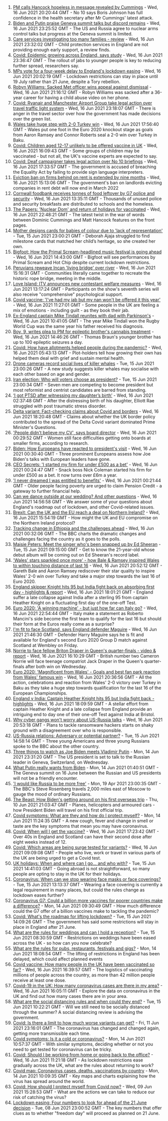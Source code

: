 1. [PM calls Hancock hopeless in message revealed by Cummings](https://www.bbc.co.uk/news/uk-politics-57498845) - Wed, 16 Jun 2021 20:20:44 GMT - No 10 says Boris Johnson has full confidence in the health secretary after Mr Cummings' latest attack.
2. [Biden and Putin praise Geneva summit talks but discord remains](https://www.bbc.co.uk/news/world-europe-57504755) - Wed, 16 Jun 2021 23:25:52 GMT - The US and Russia agree to nuclear arms control talks but progress at the Geneva summit is limited.
3. [Care services investigating too many families - review](https://www.bbc.co.uk/news/health-57502390) - Wed, 16 Jun 2021 23:32:02 GMT - Child protection services in England are not providing enough early support, a review finds.
4. [Covid: Epidemic growing across England, says study](https://www.bbc.co.uk/news/health-57504172) - Wed, 16 Jun 2021 23:36:47 GMT - The rollout of jabs to younger people is key to reducing further spread, researchers say.
5. [MPs vote for a four-week delay to England's lockdown easing](https://www.bbc.co.uk/news/uk-politics-57486224) - Wed, 16 Jun 2021 20:02:19 GMT - Lockdown restrictions can stay in place until 19 July rather than 21 June, despite a Tory rebellion.
6. [Robyn Williams: Sacked Met officer wins appeal against dismissal](https://www.bbc.co.uk/news/uk-england-london-57501764) - Wed, 16 Jun 2021 21:16:12 GMT - Robyn Williams was sacked after a 36-year career for having a child abuse video on her phone.
7. [Covid: Ryanair and Manchester Airport Group take legal action over travel traffic light system](https://www.bbc.co.uk/news/business-57505736) - Wed, 16 Jun 2021 23:18:07 GMT - There is anger in the travel sector over how the government has made decisions over the green list.
8. [Wales take huge step with 2-0 Turkey win](https://www.bbc.co.uk/sport/football/51197554) - Wed, 16 Jun 2021 17:56:40 GMT - Wales put one foot in the Euro 2020 knockout stage as goals from Aaron Ramsey and Connor Roberts seal a 2-0 win over Turkey in Baku.
9. [Covid: Children aged 12-17 unlikely to be offered vaccine in UK](https://www.bbc.co.uk/news/health-57496074) - Wed, 16 Jun 2021 16:09:43 GMT - Some groups of children may be vaccinated - but not all, the UK's vaccine experts are expected to say.
10. [Covid: Deaf campaigner takes legal action over No 10 briefings](https://www.bbc.co.uk/news/uk-57496730) - Wed, 16 Jun 2021 17:33:57 GMT - The government is accused of breaching the Equality Act by failing to provide sign language interpreters.
11. [Eviction ban on firms behind on rent is extended by nine months](https://www.bbc.co.uk/news/business-57501108) - Wed, 16 Jun 2021 15:13:06 GMT - The government's ban on landlords evicting companies in rent debt will now end in March 2022
12. [Cornwall foodbank receives tonnes of food leftover by G7 police and security](https://www.bbc.co.uk/news/uk-england-cornwall-57496147) - Wed, 16 Jun 2021 13:35:11 GMT - Thousands of unused police and security breakfasts are distributed to schools and the homeless.
13. [The Papers: 'Nuclear Dom' and return of holidays for vaccinated](https://www.bbc.co.uk/news/blogs-the-papers-57506466) - Wed, 16 Jun 2021 22:48:21 GMT - The latest twist in the war of words between Dominic Cummings and Matt Hancock features on the front pages.
14. [Mother designs cards for babies of colour due to 'lack of representation'](https://www.bbc.co.uk/news/uk-england-london-57444540) - Tue, 15 Jun 2021 23:00:21 GMT - Deborah Ajaja struggled to find milestone cards that matched her child’s heritage, so she created her own.
15. [Bigfoot: How the Primal Scream-headlined music festival is going ahead](https://www.bbc.co.uk/news/entertainment-arts-57497825) - Wed, 16 Jun 2021 14:43:00 GMT - Bigfoot will see performances by Primal Scream and Hot Chip despite current lockdown restrictions.
16. [Peruvians reweave Incan 'living bridge' over river](https://www.bbc.co.uk/news/world-latin-america-57494539) - Wed, 16 Jun 2021 15:16:31 GMT - Communities literally came together to recreate the historic rope bridge, meeting in the middle.
17. [Love Island: ITV announces new contestant welfare measures](https://www.bbc.co.uk/news/entertainment-arts-57497245) - Wed, 16 Jun 2021 13:17:24 GMT - Participants on the show's seventh series will also receive "comprehensive" psychological support.
18. [Covid vaccine: 'I've had my jab but my nan won't be offered it this year'](https://www.bbc.co.uk/news/newsbeat-57390412) - Wed, 16 Jun 2021 11:27:01 GMT - Some people in the UK are feeling a mix of emotions - including guilt - as they book their jab.
19. [Ex-England captain Mike Tindall reunites with dad with Parkinson's](https://www.bbc.co.uk/news/uk-57497606) - Wed, 16 Jun 2021 10:41:05 GMT - The year Mike Tindall won the Rugby World Cup was the same year his father received his diagnosis.
20. [Boy, 9, writes plea to PM for epileptic brother's cannabis treatment](https://www.bbc.co.uk/news/uk-england-merseyside-57494694) - Wed, 16 Jun 2021 14:46:26 GMT - Thomas Braun's younger brother has up to 100 epileptic seizures a day.
21. [Covid: How have allotments helped people during the pandemic?](https://www.bbc.co.uk/news/uk-england-essex-57438179) - Wed, 16 Jun 2021 05:43:13 GMT - Plot-holders tell how growing their own has helped them deal with grief and sustain mental health.
22. [Drone cameras record social lives of killer whales](https://www.bbc.co.uk/news/science-environment-57486901) - Tue, 15 Jun 2021 23:00:26 GMT - A new study suggests killer whales may socialise with each other based on age and gender.
23. [Iran election: Who will voters choose as president?](https://www.bbc.co.uk/news/world-middle-east-57489539) - Tue, 15 Jun 2021 23:00:34 GMT - Seven men are competing to become president but most reformist and centrist candidates are barred from standing.
24. [‘I got PTSD after witnessing my daughter’s birth’](https://www.bbc.co.uk/news/stories-57442294) - Wed, 16 Jun 2021 02:37:48 GMT - After the distressing birth of his daughter, Elliott Rae struggled with post traumatic stress disorder.
25. [Delta variant: Fact-checking claims about Covid and borders](https://www.bbc.co.uk/news/57500637) - Wed, 16 Jun 2021 18:20:48 GMT - Claims about whether the UK border policy contributed to the spread of the Delta Covid variant dominated Prime Minister's Questions.
26. ['People didn't believe my CV', says board director](https://www.bbc.co.uk/news/business-57486592) - Wed, 16 Jun 2021 00:29:52 GMT - Women still face difficulties getting onto boards at smaller firms, according to research.
27. [Biden: How Europeans have reacted to president's visit](https://www.bbc.co.uk/news/world-europe-57489588) - Wed, 16 Jun 2021 00:30:40 GMT - Three prominent Europeans assess how Joe Biden's talks with European leaders have gone.
28. [CEO Secrets: 'I started my firm for under £500 as a bet'](https://www.bbc.co.uk/news/business-57470671) - Wed, 16 Jun 2021 00:24:47 GMT - Snack boss Nick Coleman started his firm for under £500 as a bet. It now turns over £6m a year.
29. ['I never dreamed I was entitled to benefits'](https://www.bbc.co.uk/news/business-57484790) - Wed, 16 Jun 2021 00:21:44 GMT - Older people facing poverty are urged to claim Pension Credit - a gateway to further financial help.
30. [Can we dance outside at our wedding? And other questions](https://www.bbc.co.uk/news/world-asia-china-51176409) - Wed, 16 Jun 2021 14:56:58 GMT - We answer some of your questions about England's roadmap out of lockdown, and other Covid-related issues.
31. [Brexit: Can the UK and the EU reach a deal on Northern Ireland?](https://www.bbc.co.uk/news/57475591) - Wed, 16 Jun 2021 15:54:19 GMT - How might the UK and EU compromise on the Northern Ireland protocol?
32. [Tracking change in Ethiopia and the challenges ahead](https://www.bbc.co.uk/news/world-africa-57428039) - Wed, 16 Jun 2021 00:32:06 GMT - The BBC charts the dramatic changes and challenges facing the country as it goes to the polls.
33. [Maisie Peters: Meet the singer who's been snapped up by Ed Sheeran](https://www.bbc.co.uk/news/entertainment-arts-57468169) - Tue, 15 Jun 2021 09:15:00 GMT - Get to know the 21-year-old whose debut album will be coming out on Ed Sheeran's record label.
34. ['Wales' stars sparkled once more' - how Bale & Ramsey inspired Wales to within touching distance of last 16](https://www.bbc.co.uk/sport/football/57505779) - Wed, 16 Jun 2021 20:52:12 GMT - Gareth Bale and Aaron Ramsey rediscover their star quality to inspire Wales' 2-0 win over Turkey and take a major step towards the last 16 of Euro 2020.
35. [England skipper Knight hits 95 but India fight back on absorbing first day - highlights & report](https://www.bbc.co.uk/sport/cricket/57500917) - Wed, 16 Jun 2021 18:01:21 GMT - England suffer a late collapse against India after a sterling 95 from captain Heather Knight on a fluctuating first day of the one-off Test.
36. [Euro 2020: 'A winning machine' - but just how far can Italy go?](https://www.bbc.co.uk/sport/football/57506516) - Wed, 16 Jun 2021 22:54:44 GMT - Italy make a statement as Roberto Mancini's side become the first team to qualify for the last 16 but should their form at the Euros really come as a surprise?
37. [I'm fit to face Scotland, says England defender Maguire](https://www.bbc.co.uk/sport/football/57505830) - Wed, 16 Jun 2021 21:46:30 GMT - Defender Harry Maguire says he is fit and available for England's second Euro 2020 Group D match against Scotland at Wembley on Friday.
38. [Norrie to face fellow Briton Draper in Queen's quarter-finals - video & report](https://www.bbc.co.uk/sport/tennis/57499482) - Wed, 16 Jun 2021 16:10:29 GMT - British number two Cameron Norrie will face teenage compatriot Jack Draper in the Queen's quarter-finals after both win on Wednesday.
39. [Euro 2020: 'Magnificent from Wales' - Goals and best fan park reaction from Wales' famous win](https://www.bbc.co.uk/sport/av/football/57506498) - Wed, 16 Jun 2021 20:36:56 GMT - All the action, celebrations and reaction from Wales' 2-0 victory over Turkey in Baku as they take a huge step towards qualification for the last 16 of the European Championships.
40. [England v India: Captain Heather Knight hits 95 but India fight back - highlights](https://www.bbc.co.uk/sport/av/cricket/57498062) - Wed, 16 Jun 2021 18:09:59 GMT - A stellar effort from captain Heather Knight and a late collapse from England provide an intriguing end to day one of their one-off Test against India at Bristol.
41. [Why cyber gangs won't worry about US-Russia talks](https://www.bbc.co.uk/news/technology-57504007) - Wed, 16 Jun 2021 20:53:18 GMT - Plans to tackle ransomware hackers starts on shaky ground with a disagreement over who is responsible.
42. [US-Russia relations: Adversary or potential partner?](https://www.bbc.co.uk/news/world-us-canada-57421275) - Tue, 15 Jun 2021 14:58:14 GMT - Three young Americans and three young Russians spoke to the BBC about the other country.
43. [Three things to watch as Joe Biden meets Vladimir Putin](https://www.bbc.co.uk/news/world-us-canada-57427057) - Mon, 14 Jun 2021 23:31:20 GMT - The US president is set to talk to the Russian leader in Geneva, Switzerland, on Wednesday.
44. [What Putin really wants from Biden](https://www.bbc.co.uk/news/world-europe-57427055) - Mon, 14 Jun 2021 01:40:51 GMT - The Geneva summit on 16 June between the Russian and US presidents will not be a friendly encounter.
45. ['I would like Russia to be more free'](https://www.bbc.co.uk/news/world-europe-56808468) - Mon, 19 Apr 2021 23:00:35 GMT - The BBC's Steve Rosenberg travels 2,000 miles east of Moscow to gauge the mood of ordinary Russians.
46. [The Beast: How Biden's getting around on his first overseas trip](https://www.bbc.co.uk/news/world-us-canada-57424507) - Thu, 10 Jun 2021 21:03:47 GMT - Planes, helicopters and armoured cars - how President Biden will travel on his first official trip.
47. [Covid symptoms: What are they and how do I protect myself?](https://www.bbc.co.uk/news/health-51048366) - Mon, 14 Jun 2021 11:24:35 GMT - A new cough, fever and change in smell or taste are the key symptoms that mean you may have coronavirus.
48. [Covid: When will I get the vaccine?](https://www.bbc.co.uk/news/health-55045639) - Wed, 16 Jun 2021 17:23:42 GMT - Over 40s in England and Scotland can have their second dose after eight weeks instead of 12.
49. [Covid: Which areas are being surge tested for variants?](https://www.bbc.co.uk/news/explainers-54872039) - Wed, 16 Jun 2021 09:09:08 GMT - People who live, work or travel in various parts of the UK are being urged to get a Covid test.
50. [UK holidays: When and where can I go... and who with?](https://www.bbc.co.uk/news/explainers-52646738) - Tue, 15 Jun 2021 14:41:03 GMT - Going abroad is not straightforward, so many people are opting to stay in the UK for their holidays.
51. [Coronavirus: When can we stop wearing face masks or face coverings?](https://www.bbc.co.uk/news/health-51205344) - Tue, 15 Jun 2021 13:13:37 GMT - Wearing a face covering is currently a legal requirement in many places, but could the rules change as lockdown eases further?
52. [Coronavirus G7: Could a billion more vaccines for poorer countries make a difference?](https://www.bbc.co.uk/news/57427877) - Mon, 14 Jun 2021 09:30:49 GMT - How much difference could the G7 offer of a billion vaccines make to tackling the pandemic?
53. [Covid: What's the roadmap for lifting lockdown?](https://www.bbc.co.uk/news/explainers-52530518) - Tue, 15 Jun 2021 14:09:26 GMT - The government has said some restrictions will stay in place in England after 21 June.
54. [What are the rules for weddings and can I hold a reception?](https://www.bbc.co.uk/news/explainers-52811509) - Tue, 15 Jun 2021 08:30:59 GMT - Restrictions on weddings have been eased across the UK - so how can you now celebrate?
55. [What are the rules for pubs, restaurants, festivals and gigs?](https://www.bbc.co.uk/news/business-52977388) - Mon, 14 Jun 2021 18:08:54 GMT - The lifting of restrictions in England has been delayed, which could affect planned events
56. [Covid vaccine: How many people in the UK have been vaccinated so far?](https://www.bbc.co.uk/news/health-55274833) - Wed, 16 Jun 2021 16:39:57 GMT - The logistics of vaccinating millions of people across the country, as more than 42 million people receive at least one dose.
57. [Covid-19 in the UK: How many coronavirus cases are there in my area?](https://www.bbc.co.uk/news/uk-51768274) - Wed, 16 Jun 2021 16:05:11 GMT - Explore the data on coronavirus in the UK and find out how many cases there are in your area.
58. [What are the social distancing rules and when could they end?](https://www.bbc.co.uk/news/uk-51506729) - Tue, 15 Jun 2021 10:22:21 GMT - Will we still need to be socially distanced through the summer? A social distancing review is advising the government.
59. [Covid: Is there a limit to how much worse variants can get?](https://www.bbc.co.uk/news/health-57431420) - Fri, 11 Jun 2021 23:16:01 GMT - The coronavirus has changed and changed again, getting more transmissible each time.
60. [Covid symptoms: Is it a cold or coronavirus?](https://www.bbc.co.uk/news/health-54145299) - Mon, 14 Jun 2021 10:57:37 GMT - With similar symptoms, deciding whether or not you need to get tested for coronavirus can be tricky.
61. [Covid: Should I be working from home or going back to the office?](https://www.bbc.co.uk/news/business-52567567) - Wed, 16 Jun 2021 11:21:18 GMT - As lockdown restrictions ease gradually across the UK, what are the rules about returning to work?
62. [Covid map: Coronavirus cases, deaths, vaccinations by country](https://www.bbc.co.uk/news/world-51235105) - Mon, 14 Jun 2021 10:09:35 GMT - Key maps and charts explaining how the virus has spread around the world.
63. [Covid: How should I protect myself from Covid now?](https://www.bbc.co.uk/news/health-57087517) - Wed, 09 Jun 2021 15:28:53 GMT - What are the actions we can take to reduce our risk of catching the virus?
64. [Lockdown easing: Four numbers to look for ahead of the 21 June decision](https://www.bbc.co.uk/news/57403888) - Tue, 08 Jun 2021 23:00:52 GMT - The key numbers that offer clues as to whether "freedom day" will proceed as planned on 21 June.
